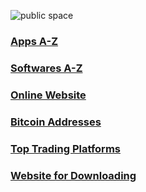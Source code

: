 ![public space](https://github.com/SanjeevStephan/Kali-Linux/blob/master/102-Kali-Linux-on-Window/figlet-images/figlet-public-space-02.jpg)

### <a href="https://github.com/SanjeevStephan/MySpace-Public/blob/master/Apps-A-Z.md">Apps A-Z</a>
### <a href="https://github.com/SanjeevStephan/MySpace-Public/blob/master/Softwares-A-Z.md">Softwares A-Z</a>
### <a href="https://github.com/SanjeevStephan/MySpace-Public/blob/master/Online-Websites.md">Online Website</a>
### <a href="https://github.com/SanjeevStephan/MySpace-Public/blob/master/MyBitcoin-Address.md">Bitcoin Addresses</a>
### <a href="https://github.com/SanjeevStephan/MySpace-Public/blob/master/Trading-Platforms.md">Top Trading Platforms</a>
### <a href="https://github.com/SanjeevStephan/MySpace-Public/blob/master/Website-for-Downloads.md">Website for Downloading</a>
